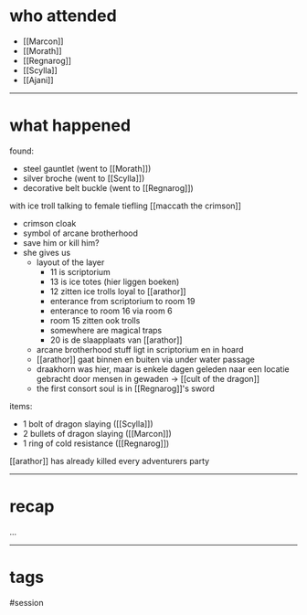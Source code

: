 

# who attended

- [[Marcon]]
- [[Morath]]
- [[Regnarog]]
- [[Scylla]]
- [[Ajani]]

---
# what happened

found:
- steel gauntlet (went to [[Morath]])
- silver broche (went to [[Scylla]])
- decorative belt buckle (went to [[Regnarog]])

with ice troll
talking to female tiefling [[maccath the crimson]]
- crimson cloak
- symbol of arcane brotherhood
- save him or kill him?
- she gives us
	- layout of the layer
		- 11 is scriptorium
		- 13 is ice totes (hier liggen boeken)
		- 12 zitten ice trolls loyal to [[arathor]]
		- enterance from scriptorium to room 19
		- enterance to room 16 via room 6
		- room 15 zitten ook trolls
		- somewhere are magical traps
		- 20 is de slaapplaats van [[arathor]]
	- arcane brotherhood stuff ligt in scriptorium en in hoard
	- [[arathor]] gaat binnen en buiten via under water passage
	- draakhorn was hier, maar is enkele dagen geleden naar een locatie gebracht door mensen in gewaden -> [[cult of the dragon]]
	- the first consort soul is in [[Regnarog]]'s sword

items:
- 1 bolt of dragon slaying ([[Scylla]])
- 2 bullets of dragon slaying ([[Marcon]])
- 1 ring of cold resistance ([[Regnarog]])

[[arathor]] has already killed every adventurers party 


---
# recap

...

---
# tags

#session